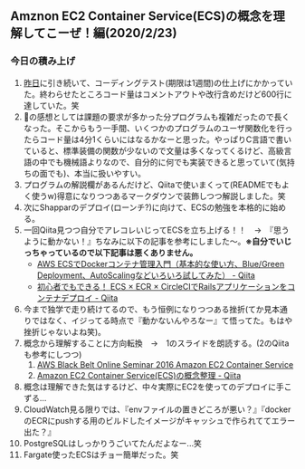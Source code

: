 ## Amznon EC2 Container Service(ECS)の概念を理解してこーぜ！編(2020/2/23)

### 今日の積み上げ
1. [昨日](https://github.com/Hirochon/til/blob/master/thatday/様々なジャンルのタスクだったからコチラで.md)に引き続いて、コーディングテスト(期限は1週間)の仕上げにかかっていた。終わらせたところコード量はコメントアウトや改行含めだけど600行に達していた。笑
2. 🔺の感想としては課題の要求が多かった分プログラムも複雑だったので長くなった。そこからもう一手間、いくつかのプログラムのユーザ関数化を行ったらコード量は4分1くらいにはなるかなーと思った。やっぱりC言語で書いていると、標準装備の関数が少ないので文量は多くなってくるけど、高級言語の中でも機械語よりなので、自分的に何でも実装できると思っていて(気持ちの面でも)、本当に扱いやすい。
3. プログラムの解説欄があるんだけど、Qiitaで使いまくって(READMEでもよく使うw)得意になりつつあるマークダウンで装飾しつつ解説しました。笑
4. 次にShapparのデプロイ(ローンチ?)に向けて、ECSの勉強を本格的に始める。
5. 一回Qiita見つつ自分でアレコレいじってECSを立ち上げる！！　→　『思うように動かない！』ちなみに以下の記事を参考にしました〜。**※自分でいじっちゃっているので以下記事は悪くありません。**
    - [AWS ECSでDockerコンテナ管理入門（基本的な使い方、Blue/Green Deployment、AutoScalingなどいろいろ試してみた） - Qiita](https://qiita.com/uzresk/items/6acc90e80b0a79b961ce)
    - [初心者でもできる！ ECS × ECR × CircleCIでRailsアプリケーションをコンテナデプロイ - Qiita](https://qiita.com/saongtx7/items/f36909587014d746db73)
6. 今まで独学で走り続けてるので、もう恒例になりつつある挫折(てか見本通りではなく、イジってる時点で『動かないんやろなー』て悟ってた。もはや挫折じゃないよね笑)。
7. 概念から理解することに方向転換　→　1のスライドを朗読する。(2のQiitaも参考にしつつ)
    1. [AWS Black Belt Online Seminar 2016 Amazon EC2 Container Service](https://www.slideshare.net/AmazonWebServicesJapan/aws-black-belt-online-seminar-2016-amazon-ec2-container-service)
    2. [Amazon EC2 Container Service(ECS)の概念整理 - Qiita](https://qiita.com/NewGyu/items/9597ed2eda763bd504d7)
8. 概念は理解できた気はするけど、中々実際にEC2を使ってのデプロイに手こずる...
9. CloudWatch見る限りでは、『envファイルの置きどころが悪い？』『dockerのECRにpushする用のビルドしたイメージがキャッシュで作られててエラー出た？』
10. PostgreSQLはしっかりうごいてたんだよなー...笑
11. Fargate使ったECSはチョー簡単だった。笑